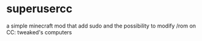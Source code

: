 # superusercc
a simple minecraft mod that add sudo and the possibility to modify /rom on CC: tweaked's computers
